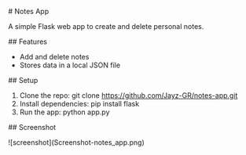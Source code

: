 \# Notes App



A simple Flask web app to create and delete personal notes.



\## Features

* Add and delete notes
* Stores data in a local JSON file



\## Setup

1. Clone the repo: git clone https://github.com/Jayz-GR/notes-app.git
2. Install dependencies: pip install flask
3. Run the app: python app.py



\## Screenshot

!\[screenshot](Screenshot-notes\_app.png)

